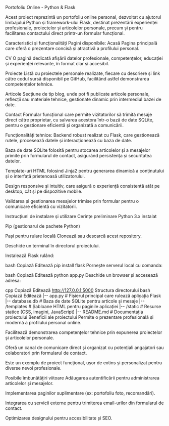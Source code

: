Portofoliu Online - Python & Flask

Acest proiect reprezintă un portofoliu online personal, dezvoltat cu ajutorul limbajului Python și framework-ului Flask, destinat prezentării experienței profesionale, proiectelor și articolelor personale, precum și pentru facilitarea contactului direct printr-un formular funcțional.

Caracteristici și funcționalități
Pagini disponibile:
Acasă
Pagina principală care oferă o prezentare concisă și atractivă a profilului personal.

CV
O pagină dedicată afișării datelor profesionale, competențelor, educației și experienței relevante, în format clar și accesibil.

Proiecte
Listă cu proiectele personale realizate, fiecare cu descriere și link către codul sursă disponibil pe GitHub, facilitând astfel demonstrarea competențelor tehnice.

Articole
Secțiune de tip blog, unde pot fi publicate articole personale, reflecții sau materiale tehnice, gestionate dinamic prin intermediul bazei de date.

Contact
Formular funcțional care permite vizitatorilor să trimită mesaje direct către proprietar, cu salvarea acestora într-o bază de date SQLite, pentru o gestionare eficientă și organizată a comunicării.

Funcționalități tehnice:
Backend robust realizat cu Flask, care gestionează rutele, procesează datele și interacționează cu baza de date.

Baza de date SQLite folosită pentru stocarea articolelor și a mesajelor primite prin formularul de contact, asigurând persistența și securitatea datelor.

Template-uri HTML folosind Jinja2 pentru generarea dinamică a conținutului și o interfață prietenoasă utilizatorului.

Design responsive și intuitiv, care asigură o experiență consistentă atât pe desktop, cât și pe dispozitive mobile.

Validarea și gestionarea mesajelor trimise prin formular pentru o comunicare eficientă cu vizitatorii.

Instrucțiuni de instalare și utilizare
Cerințe preliminare
Python 3.x instalat

Pip (gestionarul de pachete Python)

Pași pentru rulare locală
Clonează sau descarcă acest repository.

Deschide un terminal în directorul proiectului.

Instalează Flask rulând:

bash
Copiază
Editează
pip install flask
Pornește serverul local cu comanda:

bash
Copiază
Editează
python app.py
Deschide un browser și accesează adresa:

cpp
Copiază
Editează
http://127.0.0.1:5000
Structura directorului
bash
Copiază
Editează
|-- app.py              # Fișierul principal care rulează aplicația Flask
|-- database.db         # Baza de date SQLite pentru articole și mesaje
|-- /templates          # Șabloane HTML pentru paginile aplicației
|-- /static             # Resurse statice (CSS, imagini, JavaScript)
|-- README.md           # Documentația proiectului
Beneficii ale proiectului
Permite o prezentare profesională și modernă a profilului personal online.

Facilitează demonstrarea competențelor tehnice prin expunerea proiectelor și articolelor personale.

Oferă un canal de comunicare direct și organizat cu potențiali angajatori sau colaboratori prin formularul de contact.

Este un exemplu de proiect funcțional, ușor de extins și personalizat pentru diverse nevoi profesionale.

Posibile îmbunătățiri viitoare
Adăugarea autentificării pentru administrarea articolelor și mesajelor.

Implementarea paginilor suplimentare (ex: portofoliu foto, recomandări).

Integrarea cu servicii externe pentru trimiterea email-urilor din formularul de contact.

Optimizarea designului pentru accesibilitate și SEO.

